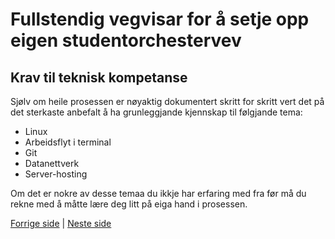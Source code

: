 # Fullstendig vegvisar for å setje opp eigen studentorchestervev

## Krav til teknisk kompetanse

Sjølv om heile prosessen er nøyaktig dokumentert skritt for skritt vert det på det sterkaste anbefalt å ha grunleggjande kjennskap til følgjande tema:

- Linux
- Arbeidsflyt i terminal
- Git
- Datanettverk
- Server-hosting

Om det er nokre av desse temaa du ikkje har erfaring med fra før må du rekne med å måtte lære deg litt på eiga hand i prosessen.

[Forrige side](0_intro.md) | [Neste side](2_azure_eller_server.md)
